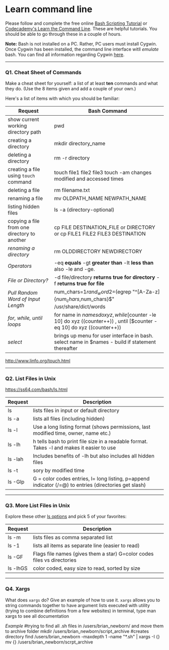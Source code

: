 # Learn command line

Please follow and complete the free online [Bash Scripting Tutorial](https://ryanstutorials.net/bash-scripting-tutorial/) or [Codecademy's Learn the Command Line](https://www.codecademy.com/learn/learn-the-command-line). These are helpful tutorials. You should be able to go through these in a couple of hours.

**Note:** Bash is not installed on a PC. Rather, PC users must install Cygwin. Once Cygwin has been installed, the command line interface witll _emulate_ bash. You can find all information regarding Cygwin [here](https://www.cygwin.com/).

---

### Q1.  Cheat Sheet of Commands  
Make a cheat sheet for yourself: a list of at least **ten** commands and what they do.  (Use the 8 items given and add a couple of your own.)  

Here's a list of items with which you should be familiar: 

Request | Bash Command
--------|---------------
show current working directory path | pwd
creating a directory | mkdir directory_name
deleting a directory | rm -r directory
creating a file using `touch` command | touch file1 file2 file3  touch -am changes modified and accessed times
deleting a file | rm filename.txt
renaming a file | mv OLDPATH_NAME NEWPATH_NAME
listing hidden files | ls -a (directory-optional)
copying a file from one directory to another | cp FILE DESTINATION_FILE or DIRECTORY or cp FILE1 FILE2 FILE3 DESTINATION
*renaming a directory* | rm OLDDIRECTORY NEWDIRECTORY
*Operators* | -eq **equals** -gt **greater than** -lt **less than** also -le and -ge.
*File or Directory?* | -d file/directory **returns true for directory** -f **returns true for file**
*Pull Random Word of Input Length* | num_chars=$1 rand_word2=$(egrep "^[A-Za-z]{$num_chars,$num_chars}$" /usr/share/dict/words | sort -R | head -1) **egrep lesson**
*for, while, until loops* | for name in $names do xyz ,  while [$counter -le 10] do xyz ((counter++)) , until [$counter -eq 10] do xyz ((counter++))
*select* | brings up menu for user interface in bash. select name in $names - build if statement thereafter
http://www.linfo.org/touch.html



---

### Q2.  List Files in Unix   
https://ss64.com/bash/ls.html

Request | Description
--------|---------------
ls  |  lists files in input or default directory
ls -a  | lists all files (including hidden)
ls -l  | Use a long listing format (shows permissions, last modified time, owner, name etc.)
ls -lh | h tells bash to print file size in a readable format. Takes -l and makes it easier to use
ls -lah| Includes benefits of -lh but also includes all hidden files
ls -t  | sory by modified time
ls -Glp| G = color codes entries, l= long listing, p=append indicator (/=@) to entries (directories get slash)

---

### Q3.  More List Files in Unix  

Explore these other [ls options](http://www.techonthenet.com/unix/basic/ls.php) and pick 5 of your favorites:

Request | Description
--------|---------------
ls -m |  lists files as comma separated list
ls -1  | lists all items as separate line (easier to read)
ls -GF | Flags file names (gives them a star) G=color codes files vs directories
ls -lhGS | color coded, easy size to read, sorted by size

---

### Q4.  Xargs   

What does `xargs` do? Give an example of how to use it.
`xargs` allows you to string commands together to have argument lists executed with utility (trying to combine definitions from a few websites)
in terminal, type man xargs to see all documentation

*Example*
#trying to find all .sh files in /users/brian\_newborn/ and move them to archive folder
mkdir /users/brian\_newborn/script\_archive
#creates directory
find /users/brian\_newborn -maxdepth 1 -name "\*.sh" | xargs -I {} mv {} /users/brian\_newborn/scrpt\_archive
 

